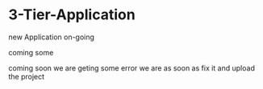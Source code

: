 # 3-Tier-Application

new Application on-going

coming some



coming soon 
we are geting some error 
we are as soon as fix it and upload the project
